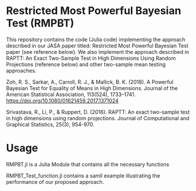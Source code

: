 # Restricted Most Powerful Bayesian Test (RMPBT)

This repository contains the code (Julia code) implementing the approach described in our JASA paper titled: Restricted Most Powerful Bayesian Test paper (see reference below). We also implement the approach described in RAPTT: An Exact Two-Sample Test in High Dimensions Using Random Projections (reference below) and other two-sample mean testing approaches.

Zoh, R. S., Sarkar, A., Carroll, R. J., & Mallick, B. K. (2018). A Powerful Bayesian Test for Equality of Means in High Dimensions. Journal of the American Statistical Association, 113(524), 1733–1741. https://doi.org/10.1080/01621459.2017.1371024

Srivastava, R., Li, P., & Ruppert, D. (2016). RAPTT: An exact two-sample test in high dimensions using random projections. Journal of Computational and Graphical Statistics, 25(3), 954-970.


# Usage
RMPBT.jl is a Julia Module that contains all the necessary functions


RMPBT_Test_function.jl contains a samll example illustrating the performance of our proposed approach.
